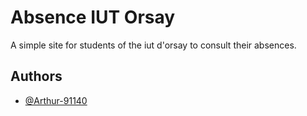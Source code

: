# Absence IUT Orsay
A simple site for students of the iut d'orsay to consult their absences.


## Authors

- [@Arthur-91140](https://www.github.com/Arthur-91140)

